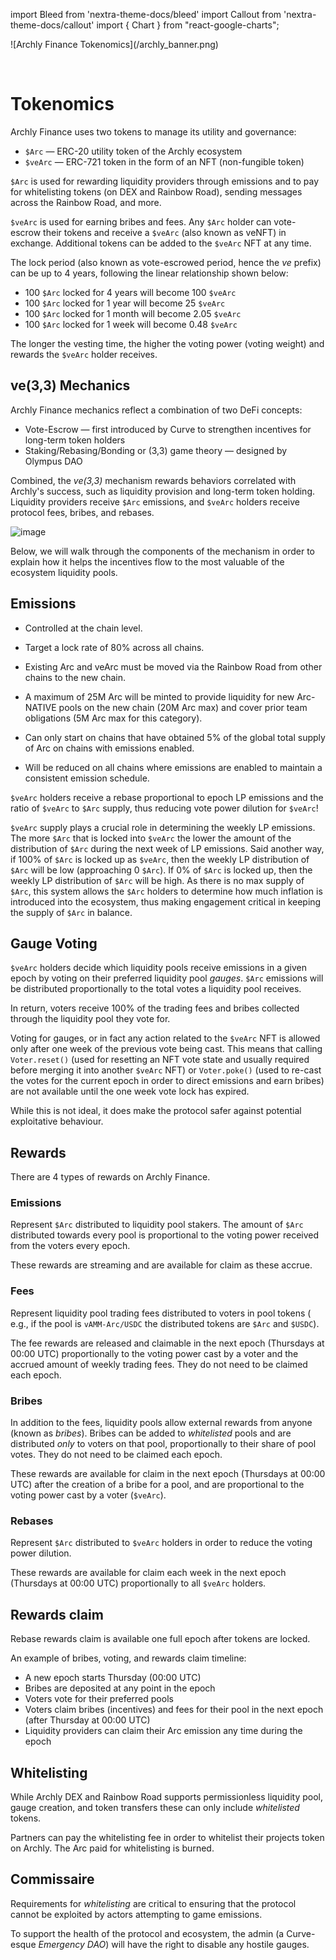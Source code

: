 import Bleed from 'nextra-theme-docs/bleed'
import Callout from 'nextra-theme-docs/callout'
import { Chart } from "react-google-charts";

<Bleed>
  ![Archly Finance Tokenomics](/archly_banner.png)
</Bleed>


&nbsp;

# Tokenomics

Archly Finance uses two tokens to manage its utility and governance:

 * `$Arc` &mdash; ERC-20 utility token of the Archly ecosystem
 * `$veArc` &mdash; ERC-721 token in the form of an NFT
   (non-fungible token)

`$Arc` is used for rewarding liquidity providers through emissions and to pay for whitelisting tokens (on DEX and Rainbow Road), sending messages across the Rainbow Road, and more.

`$veArc` is used for earning bribes and fees. Any `$Arc` holder can vote-escrow their tokens and
receive a `$veArc` (also known as veNFT) in exchange. Additional tokens can be
added to the `$veArc` NFT at any time.

The lock period (also known as vote-escrowed period, hence the _ve_ prefix) can be up
to 4 years, following the linear relationship shown below:
 * 100 `$Arc` locked for 4 years will become 100 `$veArc`
 * 100 `$Arc` locked for 1 year will become 25 `$veArc`
 * 100 `$Arc` locked for 1 month will become 2.05 `$veArc`
 * 100 `$Arc` locked for 1 week will become 0.48 `$veArc`

The longer the vesting time, the higher the voting power (voting weight) and
rewards the `$veArc` holder receives.

## ve(3,3) Mechanics

Archly Finance mechanics reflect a combination of two DeFi concepts:
 * Vote-Escrow &mdash; first introduced by Curve to strengthen incentives for long-term token holders
 * Staking/Rebasing/Bonding or (3,3) game theory &mdash; designed by Olympus DAO

Combined, the _ve(3,3)_ mechanism rewards behaviors correlated with Archly's success, such as
liquidity provision and long-term token holding. Liquidity providers receive `$Arc` emissions,
and `$veArc` holders receive protocol fees, bribes, and rebases.

![image](/archly_flows.png)

Below, we will walk through the components of the mechanism in order to
explain how it helps the incentives flow to the most valuable of the ecosystem
liquidity pools.

## Emissions

- Controlled at the chain level.

- Target a lock rate of 80% across all chains.

- Existing Arc and veArc must be moved via the Rainbow Road from other chains to the new chain.

- A maximum of 25M Arc will be minted to provide liquidity for new Arc-NATIVE pools on the new chain (20M Arc max) and cover prior team obligations (5M Arc max for this category).

- Can only start on chains that have obtained 5% of the global total supply of Arc on chains with emissions enabled.

- Will be reduced on all chains where emissions are enabled to maintain a consistent emission schedule.


`$veArc` holders receive a rebase proportional to epoch LP emissions
and the ratio of `$veArc` to `$Arc` supply, thus reducing vote power
dilution for `$veArc`!

`$veArc` supply plays a crucial role in determining the weekly LP emissions. The more `$Arc` that is locked into `$veArc` the lower the amount of the distribution of `$Arc` during the next week of LP emissions. Said another way, if 100% of `$Arc` is locked up as `$veArc`, then the weekly LP distribution of `$Arc` will be low (approaching 0 `$Arc`). If 0% of `$Arc` is locked up, then the weekly LP distribution of `$Arc` will be high. As there is no max supply of `$Arc`, this system allows the `$Arc` holders to determine how much inflation is introduced into the ecosystem, thus making engagement critical in keeping the supply of `$Arc` in balance.

## Gauge Voting

`$veArc` holders decide which liquidity pools receive emissions in a given epoch by
voting on their preferred liquidity pool _gauges_. `$Arc` emissions will be distributed
proportionally to the total votes a liquidity pool receives.

In return, voters receive 100% of the trading fees and bribes collected through the
liquidity pool they vote for. 

Voting for gauges, or in fact any action related to the `$veArc` NFT is
allowed only after one week of the previous vote being cast. This means that calling `Voter.reset()` (used for
resetting an NFT vote state and usually required before merging it into another
`$veArc` NFT) or `Voter.poke()` (used to re-cast the votes for the current epoch in
order to direct emissions and earn bribes) are not available until the one week vote lock has expired.

While this is not ideal, it does make the protocol safer against potential exploitative behaviour.

## Rewards

There are 4 types of rewards on Archly Finance.

### Emissions

Represent `$Arc` distributed to liquidity pool stakers. The amount of
`$Arc` distributed towards every pool is proportional to the voting power
received from the voters every epoch.

These rewards are streaming and are available for claim as these accrue.

### Fees

Represent liquidity pool trading fees distributed to voters in pool tokens (
e.g., if the pool is `vAMM-Arc/USDC` the distributed tokens are `$Arc` and
`$USDC`).

The fee rewards are released and claimable in the next epoch (Thursdays at 00:00 UTC) proportionally to the voting power cast by a voter and
the accrued amount of weekly trading fees. They do not need to be claimed each epoch.

### Bribes

In addition to the fees, liquidity pools allow external rewards from anyone
(known as _bribes_). Bribes can be added to _whitelisted_ pools and are distributed 
_only_ to voters on that pool, proportionally to their share of pool votes. They do not need to be claimed each epoch.

These rewards are available for claim in the next epoch (Thursdays at 00:00 UTC) after the creation of a bribe for a pool, and are proportional to the voting power cast by a
voter (`$veArc`).

### Rebases

Represent `$Arc` distributed to `$veArc` holders in order to reduce the
voting power dilution.

These rewards are available for claim each week in the next epoch (Thursdays at 00:00 UTC) proportionally to all `$veArc` holders.

## Rewards claim

Rebase rewards claim is available one full epoch after tokens are locked.

An example of bribes, voting, and rewards claim timeline:
 * A new epoch starts Thursday (00:00 UTC)
 * Bribes are deposited at any point in the epoch
 * Voters vote for their preferred pools
 * Voters claim bribes (incentives) and fees for their pool in the next epoch (after Thursday at 00:00 UTC)
 * Liquidity providers can claim their Arc emission any time during the epoch

## Whitelisting

While Archly DEX and Rainbow Road supports permissionless liquidity pool, gauge creation, and token transfers these can
only include _whitelisted_ tokens.

Partners can pay the whitelisting fee in order to whitelist their projects token on Archly. The Arc paid for whitelisting is burned. 

## Commissaire

Requirements for _whitelisting_ are critical to ensuring that the protocol cannot
be exploited by actors attempting to game emissions.

To support the health of the protocol and ecosystem, the admin (a Curve-esque _Emergency DAO_)
will have the right to disable any hostile gauges.
